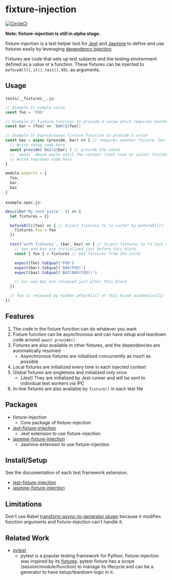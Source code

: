 # fixture-injection

[![CircleCI](https://circleci.com/gh/yatsu/fixture-injection.svg?style=svg)](https://circleci.com/gh/yatsu/fixture-injection)

__Note: fixture-injection is still in alpha stage.__

fixture-injection is a test helper tool for [Jest](https://jestjs.io/) and [Jasmine](https://jasmine.github.io/) to define and use fixtures easily by leveraging [dependency injection](https://www.wikiwand.com/en/Dependency_injection<Paste>).

Fixtures are code that sets up test subjects and the testing environment defined as a value or a function. These fixtures can be injected to `beforeAll()`, `it()`, `test()`, etc. as arguments.

## Usage

`tests/__fixtures__.js`:

```js
// Example 1) Simple value
const foo = 'FOO'

// Example 2) Fixture function to provide a value which requires another fixture `foo`
const bar = (foo) => `BAR(${foo})`

// Example 3) Asynchronous fixture function to provide a value
const baz = async (provide, bar) => { // requires another fixture `bar`
  // Write setup code here
  await provide(`BAZ(${bar}`) // provide the value
  // `await` above waits until the context (test case or suite) finishes
  // Write teardown code here
}

module.exports = {
  foo,
  bar,
  baz
}
```

`example.spec.js`:

```js
describe('My test suite', () => {
  let fixtures = {}

  beforeAll((foo) => { // Inject fixtures to *a suite* by beforeAll()
    fixtures.foo = foo
  })

  test('with fixtures', (bar, baz) => { // Inject fixtures to *a test case*
    // bar and baz are initialized just before this block
    const { foo } = fixtures // Get fixtures from the suite

    expect(foo).toEqual('FOO')
    expect(bar).toEqual('BAR(FOO)')
    expect(baz).toEqual('BAZ(BAR(FOO))')

    // bar and baz are released just after this block
  })

  // foo is released by hidden afterAll() of this block automatically
})
```

## Features

1. The code in the fixture function can do whatever you want
2. Fixture function can be asynchronous and can have setup and teardown code around `await provide()` 
3. Fixtures are also available in other fixtures, and the dependencies are automatically resolved
   * Asynchronous fixtures are initialized concurrently as much as possible
4. Local fixtures are initialized every time in each injected context
5. Global fixtures are singletons and initialized only once
   * [Jest] They are initialized by Jest runner and will be sent to individual test workers via IPC
6. In-line fixtures are also available by `fixture()` in each test file


## Packages

* fixture-injection
  * Core package of fixture-injection
* [jest-fixture-injection](https://github.com/yatsu/fixture-injection/tree/master/packages/jest-fixture-injection)
  * Jest extension to use fixture-injection
* [jasmine-fixture-injection](https://github.com/yatsu/fixture-injection/tree/master/packages/jasmine-fixture-injection)
  * Jasmine extension to use fixture-injection

## Install/Setup

See the documentation of each test framework extension.

* [jest-fixture-injection](https://github.com/yatsu/fixture-injection/tree/master/packages/jest-fixture-injection)
* [jasmine-fixture-injection](https://github.com/yatsu/fixture-injection/tree/master/packages/jasmine-fixture-injection)

## Limitations

Don't use Babel [transform-async-to-generator plugin](https://babeljs.io/docs/en/babel-plugin-transform-async-to-generator) because it modifies function arguments and fixture-injection can't handle it.

## Related Work

* [pytest](https://docs.pytest.org/en/latest/)
  * pytest is a popular testing framework for Python. fixture-injection was inspired by its [fixtures](https://docs.pytest.org/en/latest/fixture.html). pytest fixture    has a scope (session/module/function) to manage its lifecycle and can be a generator to have setup/teardown logic in it.
